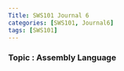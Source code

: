 ```yaml
---
Title: SWS101 Journal 6
categories: [SWS101, Journal6]
tags: [SWS101]
---
```


### Topic : Assembly Language